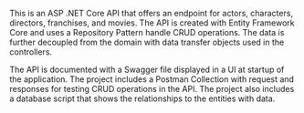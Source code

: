 This is an ASP .NET Core API that offers an endpoint for actors, characters, directors, franchises, and movies.
The API is created with Entity Framework Core and uses a Repository Pattern handle CRUD operations. The data is further decoupled from the domain with data transfer objects used in the controllers.

The API is documented with a Swagger file displayed in a UI at startup of the application.
The project includes a Postman Collection with request and responses for testing CRUD operations in the API. The project also includes a database script that shows the relationships to the entities with data.
